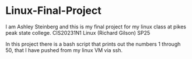 # Linux-Final-Project

I am Ashley Steinberg and this is my final project for my linux class at pikes peak state college. CIS20231N1 Linux (Richard Gilson) SP25

In this project there is a bash script that prints out the numbers 1 through 50, that I have pushed from my linux VM via ssh.
